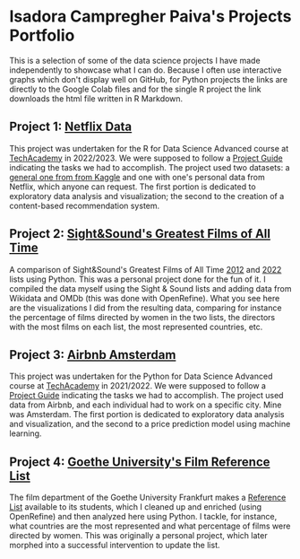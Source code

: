 # Isadora Campregher Paiva's Projects Portfolio

This is a selection of some of the data science projects I have made independently to showcase what I can do. Because I often use interactive graphs which don't display well on GitHub, for Python projects the links are directly to the Google Colab files and for the single R project the link downloads the html file written in R Markdown.

## Project 1: [Netflix Data](https://drive.google.com/uc?export=download&id=1Lh2XwVI1APUyH2GrnYXiYn5S0jifPGhI)
This project was undertaken for the R for Data Science Advanced course at [TechAcademy](https://www.tech-academy.io/einblicke/) in 2022/2023. We were supposed to follow a [Project Guide](https://github.com/CamPaiva/netflix-data/raw/main/Project%20Guide%20-%20Leitfaden.pdf) indicating the tasks we had to accomplish. The project used two datasets: a [general one from from Kaggle](https://www.kaggle.com/datasets/shivamb/netflix-shows) and one with one's personal data from Netflix, which anyone can request. The first portion is dedicated to exploratory data analysis and visualization; the second to the creation of a content-based recommendation system. 

## Project 2: [Sight&Sound's Greatest Films of All Time](https://colab.research.google.com/drive/1KljzCTf7Mo0_7No1yGuoiib_ZEarpV3L?usp=sharing)
A comparison of Sight&Sound's Greatest Films of All Time [2012](https://www2.bfi.org.uk/films-tv-people/sightandsoundpoll2012/critics) and [2022](https://www.bfi.org.uk/news/revealed-results-2022-sight-sound-greatest-films-all-time-poll) lists using Python. This was a personal project done for the fun of it. I compiled the data myself using the Sight & Sound lists and adding data from Wikidata and OMDb (this was done with OpenRefine). What you see here are the visualizations I did from the resulting data, comparing for instance the percentage of films directed by women in the two lists, the directors with the most films on each list, the most represented countries, etc.

## Project 3: [Airbnb Amsterdam](https://colab.research.google.com/drive/1daXRFlrR8RO7KsHTf3IsQvtnNbpLHRL6?usp=sharing)
This project was undertaken for the Python for Data Science Advanced course at [TechAcademy](https://www.tech-academy.io/einblicke/) in 2021/2022. 
We were supposed to follow a [Project Guide](https://github.com/CamPaiva/airbnb-amsterdam/raw/main/Airbnb_ProjectGuide_TechAcademy.pdf) indicating the tasks we had to accomplish. The project used data from Airbnb, and each individual had to work on a specific city. Mine was Amsterdam. The first portion is dedicated to exploratory data analysis and visualization, and the second to a price prediction model using machine learning.

## Project 4: [Goethe University's Film Reference List](https://colab.research.google.com/drive/1Nqhzj402PM-oyMxY7m7AzHKfuklhfD3r?usp=sharing)
The film department of the Goethe University Frankfurt makes a [Reference List](https://www.uni-frankfurt.de/83387917/ReferenzlisteFilm_Nov2019.pdf) available to its students, which I cleaned up and enriched (using OpenRefine) and then analyzed here using Python. I tackle, for instance, what countries are the most represented and what percentage of films were directed by women. This was originally a personal project, which later morphed into a successful intervention to update the list.
